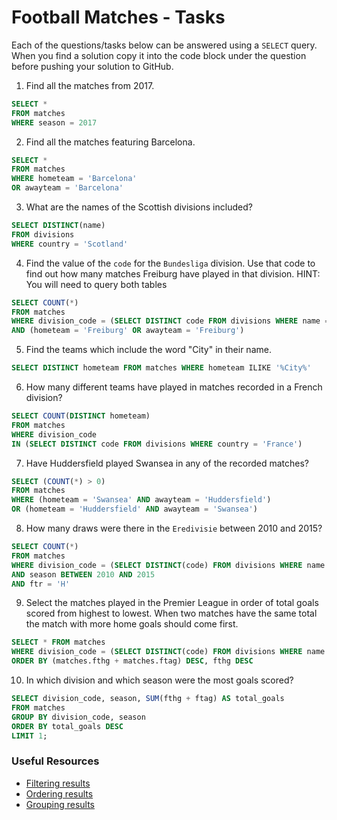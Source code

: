 # Football Matches - Tasks

Each of the questions/tasks below can be answered using a `SELECT` query. When you find a solution copy it into the code block under the question before pushing your solution to GitHub.

1) Find all the matches from 2017.

```sql
SELECT *
FROM matches
WHERE season = 2017
```

2) Find all the matches featuring Barcelona.

```sql
SELECT *
FROM matches
WHERE hometeam = 'Barcelona'
OR awayteam = 'Barcelona'
```

3) What are the names of the Scottish divisions included?

```sql
SELECT DISTINCT(name)
FROM divisions
WHERE country = 'Scotland'
```

4) Find the value of the `code` for the `Bundesliga` division. Use that code to find out how many matches Freiburg have played in that division. HINT: You will need to query both tables

```sql
SELECT COUNT(*)
FROM matches
WHERE division_code = (SELECT DISTINCT code FROM divisions WHERE name = 'Bundesliga')
AND (hometeam = 'Freiburg' OR awayteam = 'Freiburg')

```

5) Find the teams which include the word "City" in their name. 

```sql
SELECT DISTINCT hometeam FROM matches WHERE hometeam ILIKE '%City%'
```

6) How many different teams have played in matches recorded in a French division?

```sql
SELECT COUNT(DISTINCT hometeam)
FROM matches
WHERE division_code 
IN (SELECT DISTINCT code FROM divisions WHERE country = 'France')
```

7) Have Huddersfield played Swansea in any of the recorded matches?

```sql
SELECT (COUNT(*) > 0) 
FROM matches 
WHERE (hometeam = 'Swansea' AND awayteam = 'Huddersfield')
OR (hometeam = 'Huddersfield' AND awayteam = 'Swansea')
```

8) How many draws were there in the `Eredivisie` between 2010 and 2015?

```sql
SELECT COUNT(*) 
FROM matches 
WHERE division_code = (SELECT DISTINCT(code) FROM divisions WHERE name = 'Eredivisie')
AND season BETWEEN 2010 AND 2015
AND ftr = 'H'
```

9) Select the matches played in the Premier League in order of total goals scored from highest to lowest. When two matches have the same total the match with more home goals should come first.

```sql
SELECT * FROM matches 
WHERE division_code = (SELECT DISTINCT(code) FROM divisions WHERE name = 'Premier League') 
ORDER BY (matches.fthg + matches.ftag) DESC, fthg DESC
```

10) In which division and which season were the most goals scored?

```sql
SELECT division_code, season, SUM(fthg + ftag) AS total_goals
FROM matches
GROUP BY division_code, season
ORDER BY total_goals DESC
LIMIT 1;
```

### Useful Resources

- [Filtering results](https://www.w3schools.com/sql/sql_where.asp)
- [Ordering results](https://www.w3schools.com/sql/sql_orderby.asp)
- [Grouping results](https://www.w3schools.com/sql/sql_groupby.asp)